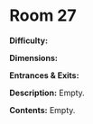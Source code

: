 # Room 27

**Difficulty:** 

**Dimensions:** 

**Entrances & Exits:**

**Description:**
Empty.

**Contents:**
Empty.